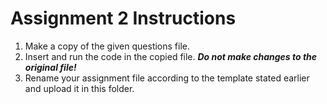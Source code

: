 # Assignment 2 Instructions

1. Make a copy of the given questions file.
2. Insert and run the code in the copied file. __*Do not make changes to the original file!*__
3. Rename your assignment file according to the template stated earlier and upload it in this folder.
